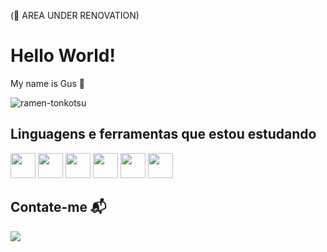 (👷 AREA UNDER RENOVATION)
<h1 align="left">Hello World!</h1>
<p align="left">My name is Gus 👋</p>

![ramen-tonkotsu](https://github.com/user-attachments/assets/4198f795-446d-45c7-ad44-9cbd0b5383af)

<h2></h2>
<p></p>
<h2></h2>
<h2>Linguagens e ferramentas que estou estudando</h2>

<div>
  
<img src="https://cdn.jsdelivr.net/gh/devicons/devicon@latest/icons/javascript/javascript-original.svg" width="40px" height="40px" />
<img src="https://cdn.jsdelivr.net/gh/devicons/devicon@latest/icons/html5/html5-original.svg" width="40px" height="40px" />
<img src="https://cdn.jsdelivr.net/gh/devicons/devicon@latest/icons/css3/css3-original.svg" width="40px" height="40px"/>
<img src="https://cdn.jsdelivr.net/gh/devicons/devicon@latest/icons/git/git-original.svg" width="40px" height="40px" />
<img src="https://cdn.jsdelivr.net/gh/devicons/devicon@latest/icons/react/react-original.svg" width="40px" height="40px" />
<img src="https://cdn.jsdelivr.net/gh/devicons/devicon@latest/icons/java/java-original.svg" width="40px" height="40px" />

</div>



<h2>Contate-me 📬</h2>
<a href="https://www.linkedin.com/in/gustavo-henrique-amirati/" target="_blank"><img loading="lazy" src="https://img.shields.io/badge/-LinkedIn-%230077B5?style=for-the-badge&logo=linkedin&logoColor=white" target="_blank"></a>
